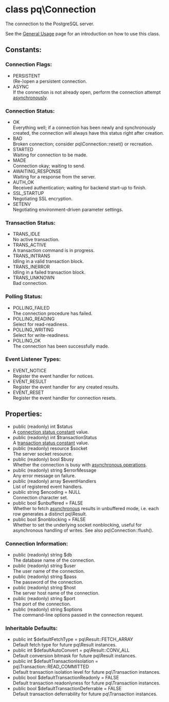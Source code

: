 # class pq\Connection

The connection to the PostgreSQL server.

See the [General Usage](pq/Connection/:%20General%20Usage) page for an introduction on how to use this class.

## Constants:
### Connection Flags:
* PERSISTENT  
(Re-)open a persistent connection.
* ASYNC  
If the connection is not already open, perform the connection attempt [asynchronously](pq/Connection/:%20Asynchronous%20Usage).

### Connection Status:
* OK  
  Everything well; if a connection has been newly and synchronously created, the connection will always have this status right after creation.
* BAD  
  Broken connection; consider pq\Connection::reset() or recreation.
* STARTED  
  Waiting for connection to be made.
* MADE  
  Connection okay; waiting to send.
* AWAITING_RESPONSE  
  Waiting for a response from the server.
* AUTH_OK  
  Received authentication; waiting for backend start-up to finish.
* SSL_STARTUP  
  Negotiating SSL encryption.
* SETENV  
  Negotiating environment-driven parameter settings.

### Transaction Status:
* TRANS_IDLE  
  No active transaction.
* TRANS_ACTIVE  
  A transaction command is in progress.
* TRANS_INTRANS  
  Idling in a valid transaction block.
* TRANS_INERROR  
  Idling in a failed transaction block.
* TRANS_UNKNOWN  
  Bad connection.

### Polling Status:
* POLLING_FAILED  
  The connection procedure has failed.
* POLLING_READING  
  Select for read-readiness.
* POLLING_WRITING  
  Select for write-readiness.
* POLLING_OK  
  The connection has been successfully made.

### Event Listener Types:
* EVENT_NOTICE  
  Register the event handler for notices.
* EVENT_RESULT  
  Register the event handler for any created results.
* EVENT_RESET  
  Register the event handler for connection resets.


## Properties:
* public (readonly) int $status  
  A [connection status constant](pq/Connection#Connection.Status:) value.
* public (readonly) int $transactionStatus  
  A [transaction status constant](pq/Connection#Transaction.Status:) value.
* public (readonly) resource $socket  
  The server socket resource.
* public (readonly) bool $busy  
  Whether the connection is busy with [asynchronous operations](pq/Connection/:%20Asynchronous%20Usage).
* public (readonly) string $errorMessage  
  Any error message on failure.
* public (readonly) array $eventHandlers  
  List of registered event handlers.
* public string $encoding = NULL  
  Connection character set.
* public bool $unbuffered = FALSE  
  Whether to fetch [asynchronous](pq/Connection/:%20Asynchronous%20Usage) results in unbuffered mode, i.e. each row generates a distinct pq\Result.
* public bool $nonblocking = FALSE  
  Whether to set the underlying socket nonblocking, useful for asynchronous handling of writes. See also pq\Connection::flush().

### Connection Information:
* public (readonly) string $db  
  The database name of the connection.
* public (readonly) string $user  
  The user name of the connection.
* public (readonly) string $pass  
  The password of the connection.
* public (readonly) string $host  
  The server host name of the connection.
* public (readonly) string $port  
  The port of the connection.
* public (readonly) string $options  
  The command-line options passed in the connection request.

### Inheritable Defaults:
* public int $defaultFetchType = pq\Result::FETCH_ARRAY  
  Default fetch type for future pq\Result instances.
* public int $defaultAutoConvert = pq\Result::CONV_ALL  
  Default conversion bitmask for future pq\Result instances.
* public int $defaultTransactionIsolation = pq\Transaction::READ_COMMITTED  
  Default transaction isolation level for future pq\Transaction instances.
* public bool $defaultTransactionReadonly = FALSE  
  Default transaction readonlyness for future pq\Transaction instances.
* public bool $defaultTransactionDeferrable = FALSE  
  Default transaction deferrability for future pq\Transaction instances.
